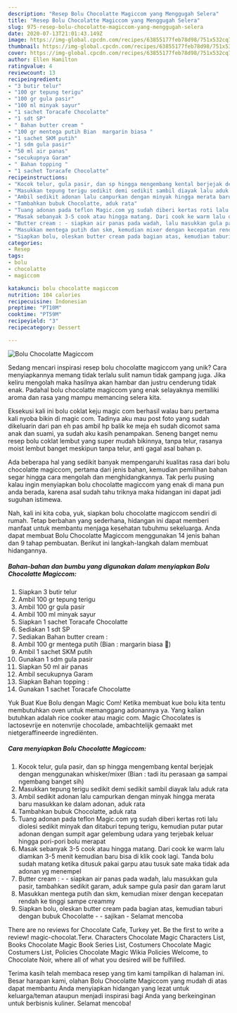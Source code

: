```yaml
---
description: "Resep Bolu Chocolatte Magiccom yang Menggugah Selera"
title: "Resep Bolu Chocolatte Magiccom yang Menggugah Selera"
slug: 975-resep-bolu-chocolatte-magiccom-yang-menggugah-selera
date: 2020-07-13T21:01:43.149Z
image: https://img-global.cpcdn.com/recipes/63855177feb78d98/751x532cq70/bolu-chocolatte-magiccom-foto-resep-utama.jpg
thumbnail: https://img-global.cpcdn.com/recipes/63855177feb78d98/751x532cq70/bolu-chocolatte-magiccom-foto-resep-utama.jpg
cover: https://img-global.cpcdn.com/recipes/63855177feb78d98/751x532cq70/bolu-chocolatte-magiccom-foto-resep-utama.jpg
author: Ellen Hamilton
ratingvalue: 4
reviewcount: 13
recipeingredient:
- "3 butir telur"
- "100 gr tepung terigu"
- "100 gr gula pasir"
- "100 ml minyak sayur"
- "1 sachet Toracafe Chocolatte"
- "1 sdt SP"
- " Bahan butter cream "
- "100 gr mentega putih Bian  margarin biasa "
- "1 sachet SKM putih"
- "1 sdm gula pasir"
- "50 ml air panas"
- "secukupnya Garam"
- " Bahan topping "
- "1 sachet Toracafe Chocolatte"
recipeinstructions:
- "Kocok telur, gula pasir, dan sp hingga mengembang kental berjejak dengan menggunakan whisker/mixer (Bian : tadi itu perasaan ga sampai ngembang banget sih)"
- "Masukkan tepung terigu sedikit demi sedikit sambil diayak lalu aduk rata"
- "Ambil sedikit adonan lalu campurkan dengan minyak hingga merata baru masukkan ke dalam adonan, aduk rata"
- "Tambahkan bubuk Chocolatte, aduk rata"
- "Tuang adonan pada teflon Magic.com yg sudah diberi kertas roti lalu diolesi sedikit minyak dan ditaburi tepung terigu, kemudian putar putar adonan dengan sumpit agar gelembung udara yang terjebak keluar hingga pori-pori bolu merapat"
- "Masak sebanyak 3-5 cook atau hingga matang. Dari cook ke warm lalu diamkan 3-5 menit kemudian baru bisa di klik cook lagi. Tanda bolu sudah matang ketika ditusuk pakai garpu atau tusuk sate maka tidak ada adonan yg menempel"
- "Butter cream : - siapkan air panas pada wadah, lalu masukkan gula pasir, tambahkan sedikit garam, aduk sampe gula pasir dan garam larut"
- "Masukkan mentega putih dan skm, kemudian mixer dengan kecepatan rendah ke tinggi sampe creammy"
- "Siapkan bolu, oleskan butter cream pada bagian atas, kemudian taburi dengan bubuk Chocolatte - sajikan Selamat mencoba"
categories:
- Resep
tags:
- bolu
- chocolatte
- magiccom

katakunci: bolu chocolatte magiccom 
nutrition: 104 calories
recipecuisine: Indonesian
preptime: "PT10M"
cooktime: "PT59M"
recipeyield: "3"
recipecategory: Dessert

---
```



![Bolu Chocolatte Magiccom](https://img-global.cpcdn.com/recipes/63855177feb78d98/751x532cq70/bolu-chocolatte-magiccom-foto-resep-utama.jpg)

Sedang mencari inspirasi resep bolu chocolatte magiccom yang unik? Cara menyiapkannya memang tidak terlalu sulit namun tidak gampang juga. Jika keliru mengolah maka hasilnya akan hambar dan justru cenderung tidak enak. Padahal bolu chocolatte magiccom yang enak selayaknya memiliki aroma dan rasa yang mampu memancing selera kita.

Eksekusi kali ini bolu coklat keju magic com berhasil walau baru pertama kali nyoba bikin di magic com. Tadinya aku mau post foto yang sudah dikeluarin dari pan eh pas ambil hp balik ke meja eh sudah dicomot sama anak dan suami, ya sudah aku kasih penampakan. Seneng banget nemu resep bolu coklat lembut yang super mudah bikinnya, tanpa telur, rasanya moist lembut banget meskipun tanpa telur, anti gagal asal bahan p.

Ada beberapa hal yang sedikit banyak mempengaruhi kualitas rasa dari bolu chocolatte magiccom, pertama dari jenis bahan, kemudian pemilihan bahan segar hingga cara mengolah dan menghidangkannya. Tak perlu pusing kalau ingin menyiapkan bolu chocolatte magiccom yang enak di mana pun anda berada, karena asal sudah tahu triknya maka hidangan ini dapat jadi suguhan istimewa.


Nah, kali ini kita coba, yuk, siapkan bolu chocolatte magiccom sendiri di rumah. Tetap berbahan yang sederhana, hidangan ini dapat memberi manfaat untuk membantu menjaga kesehatan tubuhmu sekeluarga. Anda dapat membuat Bolu Chocolatte Magiccom menggunakan 14 jenis bahan dan 9 tahap pembuatan. Berikut ini langkah-langkah dalam membuat hidangannya.

<!--inarticleads1-->

##### Bahan-bahan dan bumbu yang digunakan dalam menyiapkan Bolu Chocolatte Magiccom:

1. Siapkan 3 butir telur
1. Ambil 100 gr tepung terigu
1. Ambil 100 gr gula pasir
1. Ambil 100 ml minyak sayur
1. Siapkan 1 sachet Toracafe Chocolatte
1. Sediakan 1 sdt SP
1. Sediakan  Bahan butter cream :
1. Ambil 100 gr mentega putih (Bian : margarin biasa 🤣)
1. Ambil 1 sachet SKM putih
1. Gunakan 1 sdm gula pasir
1. Siapkan 50 ml air panas
1. Ambil secukupnya Garam
1. Siapkan  Bahan topping :
1. Gunakan 1 sachet Toracafe Chocolatte


Yuk Buat Kue Bolu dengan Magic Com! Ketika membuat kue bolu kita tentu membutuhkan oven untuk memanggang adonannya ya. Yang kalian butuhkan adalah rice cooker atau magic com. Magic Chocolates is lactosevrije en notenvrije chocolade, ambachtelijk gemaakt met nietgeraffineerde ingrediënten. 

<!--inarticleads2-->

##### Cara menyiapkan Bolu Chocolatte Magiccom:

1. Kocok telur, gula pasir, dan sp hingga mengembang kental berjejak dengan menggunakan whisker/mixer (Bian : tadi itu perasaan ga sampai ngembang banget sih)
1. Masukkan tepung terigu sedikit demi sedikit sambil diayak lalu aduk rata
1. Ambil sedikit adonan lalu campurkan dengan minyak hingga merata baru masukkan ke dalam adonan, aduk rata
1. Tambahkan bubuk Chocolatte, aduk rata
1. Tuang adonan pada teflon Magic.com yg sudah diberi kertas roti lalu diolesi sedikit minyak dan ditaburi tepung terigu, kemudian putar putar adonan dengan sumpit agar gelembung udara yang terjebak keluar hingga pori-pori bolu merapat
1. Masak sebanyak 3-5 cook atau hingga matang. Dari cook ke warm lalu diamkan 3-5 menit kemudian baru bisa di klik cook lagi. Tanda bolu sudah matang ketika ditusuk pakai garpu atau tusuk sate maka tidak ada adonan yg menempel
1. Butter cream : - - siapkan air panas pada wadah, lalu masukkan gula pasir, tambahkan sedikit garam, aduk sampe gula pasir dan garam larut
1. Masukkan mentega putih dan skm, kemudian mixer dengan kecepatan rendah ke tinggi sampe creammy
1. Siapkan bolu, oleskan butter cream pada bagian atas, kemudian taburi dengan bubuk Chocolatte - - sajikan - Selamat mencoba


There are no reviews for Chocolate Cafe, Turkey yet. Be the first to write a review! magic-chocolat.Теги. Characters Chocolate Magic Characters List, Books Chocolate Magic Book Series List, Costumers Chocolate Magic Costumers List, Policies Chocolate Magic Wikia Policies Welcome, to Chocolate Noir, where all of what you desired will be fulfilled. 

Terima kasih telah membaca resep yang tim kami tampilkan di halaman ini. Besar harapan kami, olahan Bolu Chocolatte Magiccom yang mudah di atas dapat membantu Anda menyiapkan hidangan yang lezat untuk keluarga/teman ataupun menjadi inspirasi bagi Anda yang berkeinginan untuk berbisnis kuliner. Selamat mencoba!
